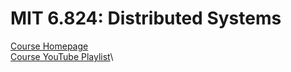 # MIT 6.824: Distributed Systems
[Course Homepage](https://pdos.csail.mit.edu/6.824/)\
[Course YouTube Playlist](https://www.youtube.com/playlist?list=PLrw6a1wE39_tb2fErI4-WkMbsvGQk9_UB)\
